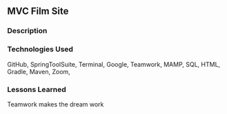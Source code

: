 ## MVC Film Site

### Description

### Technologies Used
GitHub, SpringToolSuite, Terminal, Google, Teamwork, MAMP, SQL, HTML, Gradle, Maven, Zoom, 

### Lessons Learned
Teamwork makes the dream work